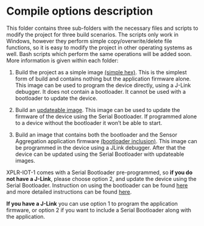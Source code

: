 # Compile options description
This folder contains three sub-folders with the necessary files and scripts to modify the project for three build scenarios. The scripts only work in Windows, however they perform simple copy/overwrite/delete file functions, so it is easy to modify the project in other operating systems as well. Bash scripts which perform the same operations will be added soon. More information is given within each folder:
1.	Build the project as a simple image [(simple hex)](./simple_hex). This is the simplest form of build and contains nothing but the application firmware alone. This image can be used to program the device directly, using a J-Link debugger. It does not contain a bootloader. It cannot be used with a bootloader to update the device.

1.	Build an [updateable image](./updateable_image). This image can be used to update the firmware of the device using the Serial Bootloader. If programmed alone to a device without the bootloader it won’t be able to start.

1.	Build an image that contains both the bootloader and the Sensor Aggregation application firmware [(bootloader inclusion)](./bootloader_inclusion). This image can be programmed in the device using a JLink debugger. After that the device can be updated using the Serial Bootloader with updateable images.

XPLR-IOT-1 comes with a Serial Bootloader pre-programmed, so **if you do not have a J-Link**, please choose option 2, and update the device using the Serial Bootloader. Instruction on using the bootloader can be found [here](../Readme.md) and more detailed instructions can be found [here](./bootloader_inclusion).

**If you have a J-Link** you can use option 1 to program the application firmware, or option 2 if you want to include a Serial Bootloader along with the application.